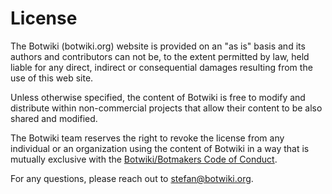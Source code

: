 # License


The Botwiki (botwiki.org) website is provided on an "as is" basis and its authors and contributors can not be, to the extent permitted by law, held liable for any direct, indirect or consequential damages resulting from the use of this web site.

Unless otherwise specified, the content of Botwiki is free to modify and distribute within non-commercial projects that allow their content to be also shared and modified.

The Botwiki team reserves the right to revoke the license from any individual or an organization using the content of Botwiki in a way that is mutually exclusive with the [Botwiki/Botmakers Code of Conduct](http://botwiki.org/coc).

For any questions, please reach out to [stefan@botwiki.org](mailto:stefan@botwiki.org).
